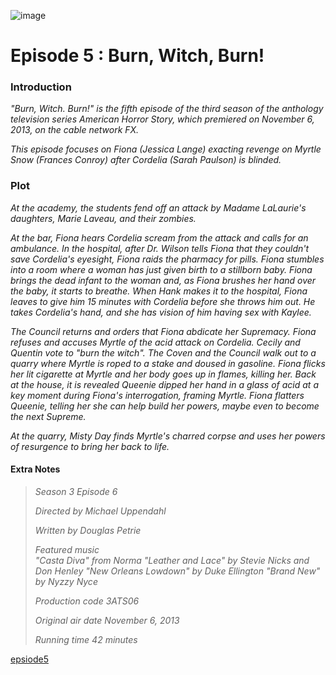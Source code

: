 

![image](https://github.com/user-attachments/assets/837bad2f-8e6f-40c0-abd7-32b57e1e0aba) 


# Episode 5 : Burn, Witch, Burn!


### Introduction


*"Burn, Witch. Burn!" is the fifth episode of the third season of the anthology television series American Horror Story, which premiered on November 6, 2013, on the cable network FX.*

*This episode focuses on Fiona (Jessica Lange) exacting revenge on Myrtle Snow (Frances Conroy) after Cordelia (Sarah Paulson) is blinded.*


### Plot

*At the academy, the students fend off an attack by Madame LaLaurie's daughters, Marie Laveau, and their zombies.*

*At the bar, Fiona hears Cordelia scream from the attack and calls for an ambulance. In the hospital, after Dr. Wilson tells Fiona that they couldn't save Cordelia's eyesight, Fiona raids the pharmacy for pills. Fiona stumbles into a room where a woman has just given birth to a stillborn baby. Fiona brings the dead infant to the woman and, as Fiona brushes her hand over the baby, it starts to breathe. When Hank makes it to the hospital, Fiona leaves to give him 15 minutes with Cordelia before she throws him out. He takes Cordelia's hand, and she has vision of him having sex with Kaylee.*

*The Council returns and orders that Fiona abdicate her Supremacy. Fiona refuses and accuses Myrtle of the acid attack on Cordelia. Cecily and Quentin vote to "burn the witch". The Coven and the Council walk out to a quarry where Myrtle is roped to a stake and doused in gasoline. Fiona flicks her lit cigarette at Myrtle and her body goes up in flames, killing her. Back at the house, it is revealed Queenie dipped her hand in a glass of acid at a key moment during Fiona's interrogation, framing Myrtle. Fiona flatters Queenie, telling her she can help build her powers, maybe even to become the next Supreme.*

*At the quarry, Misty Day finds Myrtle's charred corpse and uses her powers of resurgence to bring her back to life.*

#### Extra Notes

>	*Season 3
Episode 6*
>
> *Directed by	Michael Uppendahl*
>
> *Written by	Douglas Petrie*
>
> *Featured music	
"Casta Diva" from Norma
"Leather and Lace" by Stevie Nicks and Don Henley
"New Orleans Lowdown" by Duke Ellington
"Brand New" by Nyzzy Nyce*
>
> *Production code	3ATS06*
>
> *Original air date	November 6, 2013*
>
> *Running time	42 minutes*

[epsiode5](episode6.md)
